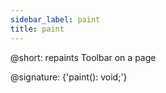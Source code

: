 ```yaml
---
sidebar_label: paint
title: paint
---          
```


@short: repaints Toolbar on a page

@signature: {'paint(): void;'}
